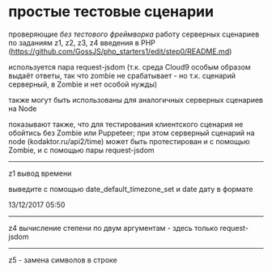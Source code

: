 # простые тестовые сценарии

проверяющие *без тестового фреймворка* работу серверных сценариев по заданиям z1, z2, z3, z4 введения в PHP (https://github.com/GossJS/php_starters1/edit/step0/README.md)

используется пара request-jsdom (т.к. среда Cloud9 особым образом выдаёт ответы, так что zombie не срабатывает - но т.к. сценарий серверный, в Zombie и нет особой нужды)

также могут быть использованы для аналогичных серверных сценариев на Node

показывают также, что для тестирования клиентского сценария не обойтись без Zombie или Puppeteer; при этом серверный сценарий на node (kodaktor.ru/api2/time) может быть протестирован и с помощью Zombie, и с помощью пары request-jsdom

---

z1 вывод времени

выведите с помощью date_default_timezone_set и date дату в формате

13/12/2017 05:50

---

z4 вычисление степени по двум аргументам - здесь только request-jsdom

---

z5 - замена символов в строке 


